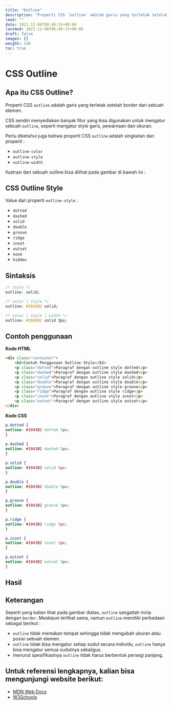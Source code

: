 ```yaml
---
title: "Outline"
description: "Properti CSS `outline` adalah garis yang terletak setelah border dari sebuah elemen."
lead: ""
date: 2021-12-06T08:49:31+00:00
lastmod: 2021-12-06T08:49:31+00:00
draft: false
images: []
weight: 140
toc: true
---
```

# CSS Outline

## Apa itu CSS Outline?

Properti CSS `outline` adalah garis yang terletak setelah border dari sebuah elemen.

CSS sendiri menyediakan banyak fitur yang bisa digunakan untuk mengatur sebuah `outline`, seperti mengatur style garis, pewarnaan dan ukuran.

Perlu diketahui juga bahwa properti CSS `outline` adalah singkatan dari properti : 

- `outline-color`
- `outline-style`
- `outline-width`


Ilustrasi dari sebuah outline bisa dilihat pada gambar di bawah ini : 



## CSS Outline Style

Value dari properti `outline-style` : 

- `dotted` 
- `dashed` 
- `solid`
- `double`
- `groove`
- `ridge`
- `inset`
- `outset`
- `none`
- `hidden`

## Sintaksis 

```css 
/* style */
outline: solid;
```

```css 
/* color | style */
outline: #1043B2 solid;
```

```css 
/* color | style | width */
outline: #1043B2 solid 3px;
```

## Contoh penggunaan

**Kode HTML**

```html
<div class="container">
    <h2>Contoh Penggunaan Outline Style</h2>
    <p class="dotted">Paragraf dengan outline style dotted</p>
    <p class="dashed">Paragraf dengan outline style dashed</p>
    <p class="solid">Paragraf dengan outline style solid</p>
    <p class="double">Paragraf dengan outline style double</p>
    <p class="groove">Paragraf dengan outline style groove</p>
    <p class="ridge">Paragraf dengan outline style ridge</p>
    <p class="inset">Paragraf dengan outline style inset</p>
    <p class="outset">Paragraf dengan outline style outset</p>
</div>
```

**Kode CSS**

```css
p.dotted {
outline: #1043B2 dotted 5px;
}
  
p.dashed {
outline: #1043B2 dashed 5px;
}

p.solid {
outline: #1043B2 solid 5px;
}

p.double {
outline: #1043B2 double 5px;
}

p.groove {
outline: #1043B2 groove 5px;
}

p.ridge {
outline: #1043B2 ridge 5px;
}

p.inset {
outline: #1043B2 inset 5px;
}

p.outset {
outline: #1043B2 outset 5px;
}
```

## Hasil




## Keterangan
Seperti yang kalian lihat pada gambar diatas, `outline` sangatlah mirip dengan `border`. 
Meskipun terlihat sama, namun `outline` memiliki perbedaan sebagai berikut :   

- `outline` tidak memakan tempat sehingga tidak mengubah ukuran atau posisi sebuah elemen.
- `outline` tidak bisa mengatur setiap sudut secara individu, `outline` hanya bisa mengatur semua sudutnya sekaligus.
- menurut spesifikasinya `outline` tidak harus berbentuk persegi panjang.



## Untuk referensi lengkapnya, kalian bisa mengunjungi website berikut:

- [MDN Web Docs](https://developer.mozilla.org/en-US/docs/Web/CSS/outline)
- [W3Schools](https://www.w3schools.com/css/css_outline.asp)



